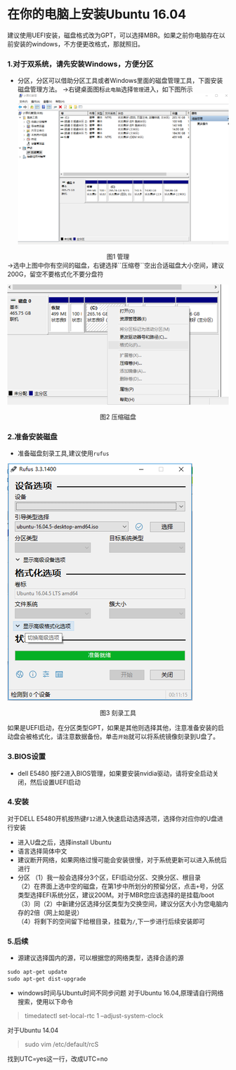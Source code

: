 # 在你的电脑上安装Ubuntu 16.04 
建议使用UEFI安装，磁盘格式改为GPT，可以选择MBR。如果之前你电脑存在以前安装的windows，不方便更改格式，那就照旧。
### 1.对于双系统，请先安装Windows，方便分区  
* 分区，分区可以借助分区工具或者Windows里面的磁盘管理工具，下面安装磁盘管理方法。
->右键桌面图标``此电脑``选择``管理``进入，如下图所示
![avatar](pictures/管理.PNG)
<center>图1 管理</center>
->选中上图中你有空间的磁盘，右键选择``压缩卷``空出合适磁盘大小空间，建议200G，留空不要格式化不要分盘符

![avatar](pictures/压缩.png)
<center>图2 压缩磁盘</center>

### 2.准备安装磁盘
* 准备磁盘刻录工具,建议使用``rufus``  

 ![avatar](pictures/刻录工具png.png)
 <center> 图3 刻录工具</center>

如果是UEFI启动，在分区类型GPT，如果是其他则选择其他，注意准备安装的启动盘会被格式化，请注意数据备份。单击``开始``就可以将系统镜像刻录到U盘了。

### 3.BIOS设置
* dell E5480 按F2进入BIOS管理，如果要安装nvidia驱动，请将安全启动关闭，然后设置UEFI启动

### 4.安装
对于DELL E5480开机按热键``F12``进入快速启动选择选项，选择你对应你的U盘进行安装
* 进入U盘之后，选择install Ubuntu
* 语言选择简体中文
* 建议断开网络，如果网络过慢可能会安装很慢，对于系统更新可以进入系统后进行
* 分区
  （1）我一般会选择分3个区，EFI启动分区、交换分区、根目录   
  （2）在界面上选中空的磁盘，在第1步中所划分的预留分区，点击``+``号，分区类型选择EFI系统分区，建议200M。对于MBR您应该选择的是挂载/boot   
  （3）同（2）中新建分区选择分区类型为交换空间，建议分区大小为您电脑内存的2倍（网上如是说）  
  （4）将剩下的空间留下给根目录，挂载为``/``,下一步进行后续安装即可
### 5.后续
* 源建议选择国内的源，可以根据您的网络类型，选择合适的源
```
sudo apt-get update
sudo apt-get dist-upgrade
```
* windows时间与Ubuntu时间不同步问题
对于Ubuntu 16.04,原理请自行网络搜索，使用以下命令
> timedatectl set-local-rtc 1 –adjust-system-clock

   对于Ubuntu 14.04 
> sudo vim /etc/default/rcS
 
找到UTC=yes这一行，改成UTC=no
